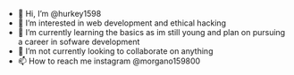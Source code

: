 - 👋 Hi, I’m @hurkey1598
- 👀 I’m interested in web development and ethical hacking
- 🌱 I’m currently learning the basics as im still young and plan on pursuing a career in sofware development 
- 💞️ I’m not currently looking to collaborate on anything
- 📫 How to reach me instagram @morgano159800

<!---
hurkey1598/hurkey1598 is a ✨ special ✨ repository because its `README.md` (this file) appears on your GitHub profile.
You can click the Preview link to take a look at your changes.
--->
